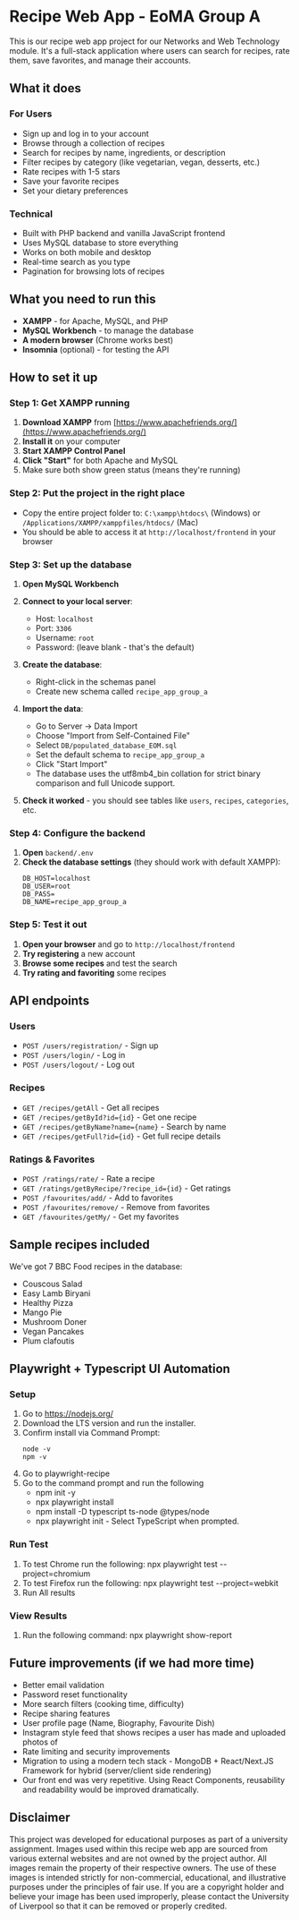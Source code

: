 # Recipe Web App - EoMA Group A

This is our recipe web app project for our Networks and Web Technology module. It's a full-stack application where users can search for recipes, rate them, save favorites, and manage their accounts.

## What it does

### For Users
- Sign up and log in to your account
- Browse through a collection of recipes
- Search for recipes by name, ingredients, or description
- Filter recipes by category (like vegetarian, vegan, desserts, etc.)
- Rate recipes with 1-5 stars
- Save your favorite recipes
- Set your dietary preferences

### Technical
- Built with PHP backend and vanilla JavaScript frontend
- Uses MySQL database to store everything
- Works on both mobile and desktop
- Real-time search as you type
- Pagination for browsing lots of recipes

## What you need to run this

- **XAMPP** - for Apache, MySQL, and PHP
- **MySQL Workbench** - to manage the database
- **A modern browser** (Chrome works best)
- **Insomnia** (optional) - for testing the API

## How to set it up

### Step 1: Get XAMPP running

1. **Download XAMPP** from [https://www.apachefriends.org/](https://www.apachefriends.org/)
2. **Install it** on your computer
3. **Start XAMPP Control Panel**
4. **Click "Start"** for both Apache and MySQL
5. Make sure both show green status (means they're running)

### Step 2: Put the project in the right place

- Copy the entire project folder to: `C:\xampp\htdocs\` (Windows) or `/Applications/XAMPP/xamppfiles/htdocs/` (Mac)
- You should be able to access it at `http://localhost/frontend` in your browser

### Step 3: Set up the database

1. **Open MySQL Workbench**
2. **Connect to your local server**:
   - Host: `localhost`
   - Port: `3306`
   - Username: `root`
   - Password: (leave blank - that's the default)

3. **Create the database**:
   - Right-click in the schemas panel
   - Create new schema called `recipe_app_group_a`

4. **Import the data**:
   - Go to Server → Data Import
   - Choose "Import from Self-Contained File"
   - Select `DB/populated_database_EOM.sql`
   - Set the default schema to `recipe_app_group_a`
   - Click "Start Import"
   - The database uses the utf8mb4_bin collation for strict binary comparison and full Unicode support.

5. **Check it worked** - you should see tables like `users`, `recipes`, `categories`, etc.

### Step 4: Configure the backend

1. **Open** `backend/.env`
2. **Check the database settings** (they should work with default XAMPP):
   ```
   DB_HOST=localhost
   DB_USER=root
   DB_PASS=
   DB_NAME=recipe_app_group_a
   ```

### Step 5: Test it out

1. **Open your browser** and go to `http://localhost/frontend`
2. **Try registering** a new account
3. **Browse some recipes** and test the search
4. **Try rating and favoriting** some recipes

## API endpoints

### Users
- `POST /users/registration/` - Sign up
- `POST /users/login/` - Log in
- `POST /users/logout/` - Log out

### Recipes
- `GET /recipes/getAll` - Get all recipes
- `GET /recipes/getById?id={id}` - Get one recipe
- `GET /recipes/getByName?name={name}` - Search by name
- `GET /recipes/getFull?id={id}` - Get full recipe details

### Ratings & Favorites
- `POST /ratings/rate/` - Rate a recipe
- `GET /ratings/getByRecipe/?recipe_id={id}` - Get ratings
- `POST /favourites/add/` - Add to favorites
- `POST /favourites/remove/` - Remove from favorites
- `GET /favourites/getMy/` - Get my favorites

## Sample recipes included

We've got 7 BBC Food recipes in the database:
- Couscous Salad
- Easy Lamb Biryani
- Healthy Pizza
- Mango Pie
- Mushroom Doner
- Vegan Pancakes
- Plum clafoutis

## Playwright + Typescript UI Automation

### Setup
1. Go to https://nodejs.org/
2. Download the LTS version and run the installer.
3. Confirm install via Command Prompt:
   ```
   node -v
   npm -v
   ```
4. Go to playwright-recipe
5. Go to the command prompt and run the following
   - npm init -y
   - npx playwright install
   - npm install -D typescript ts-node @types/node
   - npx playwright init - Select TypeScript when prompted.

### Run Test
1. To test Chrome run the following: npx playwright test --project=chromium
2. To test Firefox run the following: npx playwright test --project=webkit
3. Run All results

### View Results
1. Run the following command: npx playwright show-report


## Future improvements (if we had more time)

- Better email validation
- Password reset functionality
- More search filters (cooking time, difficulty)
- Recipe sharing features
- User profile page (Name, Biography, Favourite Dish)
- Instagram style feed that shows recipes a user has made and uploaded photos of
- Rate limiting and security improvements
- Migration to using a modern tech stack - MongoDB + React/Next.JS Framework for hybrid (server/client side rendering)
- Our front end was very repetitive. Using React Components, reusability and readability would be improved dramatically.

## Disclaimer

This project was developed for educational purposes as part of a university assignment. Images used within this recipe web app are sourced from various external websites and are not owned by the project author. All images remain the property of their respective owners. The use of these images is intended strictly for non-commercial, educational, and illustrative purposes under the principles of fair use. If you are a copyright holder and believe your image has been used improperly, please contact the University of Liverpool so that it can be removed or properly credited.
